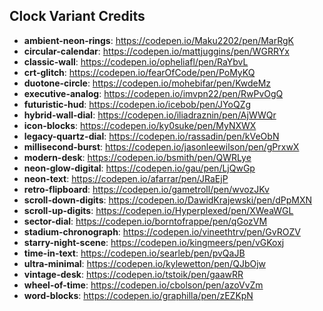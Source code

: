 ## Clock Variant Credits

- **ambient-neon-rings**: https://codepen.io/Maku2202/pen/MarRgK
- **circular-calendar**: https://codepen.io/mattjuggins/pen/WGRRYx
- **classic-wall**: https://codepen.io/opheliafl/pen/RaYbvL
- **crt-glitch**: https://codepen.io/fearOfCode/pen/PoMyKQ
- **duotone-circle**: https://codepen.io/mohebifar/pen/KwdeMz
- **executive-analog**: https://codepen.io/imvpn22/pen/RwPvOgQ
- **futuristic-hud**: https://codepen.io/icebob/pen/JYoQZg
- **hybrid-wall-dial**: https://codepen.io/iliadraznin/pen/AjWWQr
- **icon-blocks**: https://codepen.io/ky0suke/pen/MyNXWX
- **legacy-quartz-dial**: https://codepen.io/rassadin/pen/kVeObN
- **millisecond-burst**: https://codepen.io/jasonleewilson/pen/gPrxwX
- **modern-desk**: https://codepen.io/bsmith/pen/QWRLye
- **neon-glow-digital**: https://codepen.io/gau/pen/LjQwGp
- **neon-text**: https://codepen.io/afarrar/pen/JRaEjP
- **retro-flipboard**: https://codepen.io/gametroll/pen/wvozJKv
- **scroll-down-digits**: https://codepen.io/DawidKrajewski/pen/dPpMXN
- **scroll-up-digits**: https://codepen.io/Hyperplexed/pen/XWeaWGL
- **sector-dial**: https://codepen.io/borntofrappe/pen/qGozVM
- **stadium-chronograph**: https://codepen.io/vineethtrv/pen/GvROZV
- **starry-night-scene**: https://codepen.io/kingmeers/pen/vGKoxj
- **time-in-text**: https://codepen.io/searleb/pen/pvQaJB
- **ultra-minimal**: https://codepen.io/kylewetton/pen/QJbOjw
- **vintage-desk**: https://codepen.io/tstoik/pen/gaawRR
- **wheel-of-time**: https://codepen.io/cbolson/pen/azoVvZm
- **word-blocks**: https://codepen.io/graphilla/pen/zEZKpN
